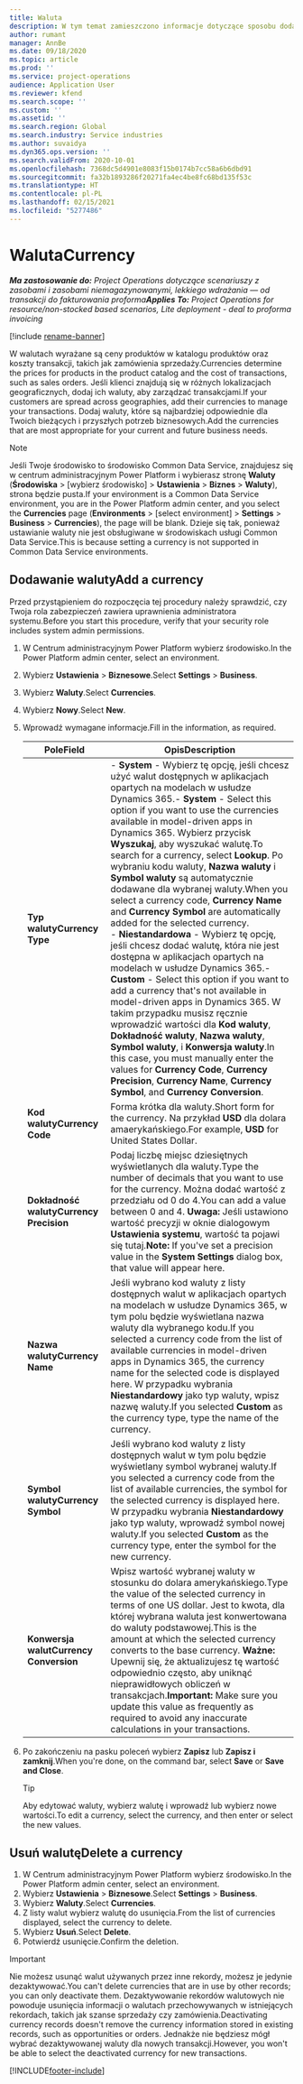 ```yaml
---
title: Waluta
description: W tym temat zamieszczono informacje dotyczące sposobu dodawania i usuwania typów waluty w Project Operations.
author: rumant
manager: AnnBe
ms.date: 09/18/2020
ms.topic: article
ms.prod: ''
ms.service: project-operations
audience: Application User
ms.reviewer: kfend
ms.search.scope: ''
ms.custom: ''
ms.assetid: ''
ms.search.region: Global
ms.search.industry: Service industries
ms.author: suvaidya
ms.dyn365.ops.version: ''
ms.search.validFrom: 2020-10-01
ms.openlocfilehash: 7368dc5d4901e8083f15b0174b7cc58a6b6dbd91
ms.sourcegitcommit: fa32b1893286f20271fa4ec4be8fc68bd135f53c
ms.translationtype: HT
ms.contentlocale: pl-PL
ms.lasthandoff: 02/15/2021
ms.locfileid: "5277486"
---
```

# <a name="currency"></a><span data-ttu-id="122b3-103">Waluta</span><span class="sxs-lookup"><span data-stu-id="122b3-103">Currency</span></span>

<span data-ttu-id="122b3-104">_**Ma zastosowanie do:** Project Operations dotyczące scenariuszy z zasobami i zasobami niemagazynowanymi, lekkiego wdrażania — od transakcji do fakturowania proforma_</span><span class="sxs-lookup"><span data-stu-id="122b3-104">_**Applies To:** Project Operations for resource/non-stocked based scenarios, Lite deployment - deal to proforma invoicing_</span></span>

[!include [rename-banner](~/includes/cc-data-platform-banner.md)]

<span data-ttu-id="122b3-105">W walutach wyrażane są ceny produktów w katalogu produktów oraz koszty transakcji, takich jak zamówienia sprzedaży.</span><span class="sxs-lookup"><span data-stu-id="122b3-105">Currencies determine the prices for products in the product catalog and the cost of transactions, such as sales orders.</span></span> <span data-ttu-id="122b3-106">Jeśli klienci znajdują się w różnych lokalizacjach geograficznych, dodaj ich waluty, aby zarządzać transakcjami.</span><span class="sxs-lookup"><span data-stu-id="122b3-106">If your customers are spread across geographies, add their currencies to manage your transactions.</span></span> <span data-ttu-id="122b3-107">Dodaj waluty, które są najbardziej odpowiednie dla Twoich bieżących i przyszłych potrzeb biznesowych.</span><span class="sxs-lookup"><span data-stu-id="122b3-107">Add the currencies that are most appropriate for your current and future business needs.</span></span>  

> [!NOTE]
> <span data-ttu-id="122b3-108">Jeśli Twoje środowisko to środowisko Common Data Service, znajdujesz się w centrum administracyjnym Power Platform i wybierasz stronę **Waluty** (**Środowiska** > [wybierz środowisko] > **Ustawienia** > **Biznes** > **Waluty**), strona będzie pusta.</span><span class="sxs-lookup"><span data-stu-id="122b3-108">If your environment is a Common Data Service environment, you are in the Power Platform admin center, and you select the **Currencies** page (**Environments** > [select environment] > **Settings** > **Business** > **Currencies**), the page will be blank.</span></span> <span data-ttu-id="122b3-109">Dzieje się tak, ponieważ ustawianie waluty nie jest obsługiwane w środowiskach usługi Common Data Service.</span><span class="sxs-lookup"><span data-stu-id="122b3-109">This is because setting a currency is not supported in Common Data Service environments.</span></span>

## <a name="add-a-currency"></a><span data-ttu-id="122b3-110">Dodawanie waluty</span><span class="sxs-lookup"><span data-stu-id="122b3-110">Add a currency</span></span>  
<span data-ttu-id="122b3-111">Przed przystąpieniem do rozpoczęcia tej procedury należy sprawdzić, czy Twoja rola zabezpieczeń zawiera uprawnienia administratora systemu.</span><span class="sxs-lookup"><span data-stu-id="122b3-111">Before you start this procedure, verify that your security role includes system admin permissions.</span></span> 

1. <span data-ttu-id="122b3-112">W Centrum administracyjnym Power Platform wybierz środowisko.</span><span class="sxs-lookup"><span data-stu-id="122b3-112">In the Power Platform admin center, select an environment.</span></span> 
2. <span data-ttu-id="122b3-113">Wybierz **Ustawienia** > **Biznesowe**.</span><span class="sxs-lookup"><span data-stu-id="122b3-113">Select **Settings** > **Business**.</span></span>
3. <span data-ttu-id="122b3-114">Wybierz **Waluty**.</span><span class="sxs-lookup"><span data-stu-id="122b3-114">Select **Currencies**.</span></span>  
4. <span data-ttu-id="122b3-115">Wybierz **Nowy**.</span><span class="sxs-lookup"><span data-stu-id="122b3-115">Select **New**.</span></span>  
5. <span data-ttu-id="122b3-116">Wprowadź wymagane informacje.</span><span class="sxs-lookup"><span data-stu-id="122b3-116">Fill in the information, as required.</span></span>  


   |          <span data-ttu-id="122b3-117">Pole</span><span class="sxs-lookup"><span data-stu-id="122b3-117">Field</span></span>          |                                                                                                                                                                                                                                                                                                                                                                            <span data-ttu-id="122b3-118">Opis</span><span class="sxs-lookup"><span data-stu-id="122b3-118">Description</span></span>                                                                                                                                                                                                                                                                                                                                                                            |
   |-------------------------|-------------------------------------------------------------------------------------------------------------------------------------------------------------------------------------------------------------------------------------------------------------------------------------------------------------------------------------------------------------------------------------------------------------------------------------------------------------------------------------------------------------------------------------------------------------------------------------------------------------------------------------------------------------------------------------------------------------------------------------------------------------------|
   |    <span data-ttu-id="122b3-119">**Typ waluty**</span><span class="sxs-lookup"><span data-stu-id="122b3-119">**Currency Type**</span></span>    | <span data-ttu-id="122b3-120">- **System** - Wybierz tę opcję, jeśli chcesz użyć walut dostępnych w aplikacjach opartych na modelach w usłudze Dynamics 365.</span><span class="sxs-lookup"><span data-stu-id="122b3-120">- **System** - Select this option if you want to use the currencies available in model-driven apps in Dynamics 365.</span></span> <span data-ttu-id="122b3-121">Wybierz przycisk **Wyszukaj**, aby wyszukać walutę.</span><span class="sxs-lookup"><span data-stu-id="122b3-121">To search for a currency,  select **Lookup**.</span></span> <span data-ttu-id="122b3-122">Po wybraniu kodu waluty, **Nazwa waluty** i **Symbol waluty** są automatycznie dodawane dla wybranej waluty.</span><span class="sxs-lookup"><span data-stu-id="122b3-122">When you select a currency code, **Currency Name** and **Currency Symbol** are automatically added for the selected currency.</span></span><br /><span data-ttu-id="122b3-123">- **Niestandardowa** - Wybierz tę opcję, jeśli chcesz dodać walutę, która nie jest dostępna w aplikacjach opartych na modelach w usłudze Dynamics 365.</span><span class="sxs-lookup"><span data-stu-id="122b3-123">- **Custom** - Select this option if you want to add a currency that's not available in model-driven apps in Dynamics 365.</span></span> <span data-ttu-id="122b3-124">W takim przypadku musisz ręcznie wprowadzić wartości dla **Kod waluty**, **Dokładność waluty**, **Nazwa waluty**, **Symbol waluty**, i **Konwersja waluty**.</span><span class="sxs-lookup"><span data-stu-id="122b3-124">In this case, you must manually enter the values for **Currency Code**, **Currency Precision**, **Currency Name**, **Currency Symbol**, and **Currency Conversion**.</span></span> |
   |    <span data-ttu-id="122b3-125">**Kod waluty**</span><span class="sxs-lookup"><span data-stu-id="122b3-125">**Currency Code**</span></span>    |                                                                                                                                                                                                                                                                                                                                            <span data-ttu-id="122b3-126">Forma krótka dla waluty.</span><span class="sxs-lookup"><span data-stu-id="122b3-126">Short form for the currency.</span></span> <span data-ttu-id="122b3-127">Na przykład **USD** dla dolara amaerykańskiego.</span><span class="sxs-lookup"><span data-stu-id="122b3-127">For example, **USD** for United States Dollar.</span></span>                                                                                                                                                                                                                                                                                                                                            |
   | <span data-ttu-id="122b3-128">**Dokładność waluty**</span><span class="sxs-lookup"><span data-stu-id="122b3-128">**Currency Precision**</span></span>  |                                                                                                                                                                                  <span data-ttu-id="122b3-129">Podaj liczbę miejsc dziesiętnych wyświetlanych dla waluty.</span><span class="sxs-lookup"><span data-stu-id="122b3-129">Type the number of decimals that you want to use for the currency.</span></span>  <span data-ttu-id="122b3-130">Można dodać wartość z przedziału od 0 do 4.</span><span class="sxs-lookup"><span data-stu-id="122b3-130">You can add a value between 0 and 4.</span></span> <span data-ttu-id="122b3-131">**Uwaga:**  Jeśli ustawiono wartość precyzji w oknie dialogowym **Ustawienia systemu**, wartość ta pojawi się tutaj.</span><span class="sxs-lookup"><span data-stu-id="122b3-131">**Note:**  If you've set a precision value in the **System Settings** dialog box, that value will appear here.</span></span>                                                                                                                                                                                  |
   |    <span data-ttu-id="122b3-132">**Nazwa waluty**</span><span class="sxs-lookup"><span data-stu-id="122b3-132">**Currency Name**</span></span>    |                                                                                                                                                                                                                                         <span data-ttu-id="122b3-133">Jeśli wybrano kod waluty z listy dostępnych walut w aplikacjach opartych na modelach w usłudze Dynamics 365, w tym polu będzie wyświetlana nazwa waluty dla wybranego kodu.</span><span class="sxs-lookup"><span data-stu-id="122b3-133">If you selected a currency code from the list of available currencies in model-driven apps in Dynamics 365, the currency name for the selected code is displayed here.</span></span> <span data-ttu-id="122b3-134">W przypadku wybrania **Niestandardowy** jako typ waluty, wpisz nazwę waluty.</span><span class="sxs-lookup"><span data-stu-id="122b3-134">If you selected **Custom** as the currency type, type the name of the currency.</span></span>                                                                                                                                                                                                                                          |
   |   <span data-ttu-id="122b3-135">**Symbol waluty**</span><span class="sxs-lookup"><span data-stu-id="122b3-135">**Currency Symbol**</span></span>   |                                                                                                                                                                                                                                                                      <span data-ttu-id="122b3-136">Jeśli wybrano kod waluty z listy dostępnych walut w tym polu będzie wyświetlany symbol wybranej waluty.</span><span class="sxs-lookup"><span data-stu-id="122b3-136">If you selected a currency code from the list of available currencies, the symbol for the selected currency is displayed here.</span></span> <span data-ttu-id="122b3-137">W przypadku wybrania **Niestandardowy** jako typ waluty, wprowadź symbol nowej waluty.</span><span class="sxs-lookup"><span data-stu-id="122b3-137">If you selected **Custom** as the currency type, enter the symbol for the new currency.</span></span>                                                                                                                                                                                                                                                                       |
   | <span data-ttu-id="122b3-138">**Konwersja walut**</span><span class="sxs-lookup"><span data-stu-id="122b3-138">**Currency Conversion**</span></span> |                                                                                                                                                                                                                                     <span data-ttu-id="122b3-139">Wpisz wartość wybranej waluty w stosunku do dolara amerykańskiego.</span><span class="sxs-lookup"><span data-stu-id="122b3-139">Type the value of the selected currency in terms of one US dollar.</span></span> <span data-ttu-id="122b3-140">Jest to kwota, dla której wybrana waluta jest konwertowana do waluty podstawowej.</span><span class="sxs-lookup"><span data-stu-id="122b3-140">This is the amount at which the selected currency converts to the base currency.</span></span> <span data-ttu-id="122b3-141">**Ważne:**  Upewnij się, że aktualizujesz tę wartość odpowiednio często, aby uniknąć nieprawidłowych obliczeń w transakcjach.</span><span class="sxs-lookup"><span data-stu-id="122b3-141">**Important:**  Make sure you update this value as frequently as required to avoid any inaccurate calculations in your transactions.</span></span>                                                                                                                                                                                                                                      |


6. <span data-ttu-id="122b3-142">Po zakończeniu na pasku poleceń wybierz **Zapisz** lub **Zapisz i zamknij**.</span><span class="sxs-lookup"><span data-stu-id="122b3-142">When you're done, on the command bar, select **Save** or **Save and Close**.</span></span>  

   > [!TIP]
   >  <span data-ttu-id="122b3-143">Aby edytować waluty, wybierz walutę i wprowadź lub wybierz nowe wartości.</span><span class="sxs-lookup"><span data-stu-id="122b3-143">To edit a currency, select the currency, and then enter or select the new values.</span></span>  

## <a name="delete-a-currency"></a><span data-ttu-id="122b3-144">Usuń walutę</span><span class="sxs-lookup"><span data-stu-id="122b3-144">Delete a currency</span></span>  

1. <span data-ttu-id="122b3-145">W Centrum administracyjnym Power Platform wybierz środowisko.</span><span class="sxs-lookup"><span data-stu-id="122b3-145">In the Power Platform admin center, select an environment.</span></span> 
2. <span data-ttu-id="122b3-146">Wybierz **Ustawienia** > **Biznesowe**.</span><span class="sxs-lookup"><span data-stu-id="122b3-146">Select **Settings** > **Business**.</span></span>
3. <span data-ttu-id="122b3-147">Wybierz **Waluty**.</span><span class="sxs-lookup"><span data-stu-id="122b3-147">Select **Currencies**.</span></span>  
4. <span data-ttu-id="122b3-148">Z listy walut wybierz walutę do usunięcia.</span><span class="sxs-lookup"><span data-stu-id="122b3-148">From the list of currencies displayed, select the currency to delete.</span></span>  
5. <span data-ttu-id="122b3-149">Wybierz **Usuń**.</span><span class="sxs-lookup"><span data-stu-id="122b3-149">Select **Delete**.</span></span>  
6. <span data-ttu-id="122b3-150">Potwierdź usunięcie.</span><span class="sxs-lookup"><span data-stu-id="122b3-150">Confirm the deletion.</span></span>  

> [!IMPORTANT]
>  <span data-ttu-id="122b3-151">Nie możesz usunąć walut używanych przez inne rekordy, możesz je jedynie dezaktywować.</span><span class="sxs-lookup"><span data-stu-id="122b3-151">You can't delete currencies that are in use by other records; you can only deactivate them.</span></span> <span data-ttu-id="122b3-152">Dezaktywowanie rekordów walutowych nie powoduje usunięcia informacji o walutach przechowywanych w istniejących rekordach, takich jak szanse sprzedaży czy zamówienia.</span><span class="sxs-lookup"><span data-stu-id="122b3-152">Deactivating currency records doesn't remove the currency information stored in existing records, such as opportunities or orders.</span></span> <span data-ttu-id="122b3-153">Jednakże nie będziesz mógł wybrać dezaktywowanej waluty dla nowych transakcji.</span><span class="sxs-lookup"><span data-stu-id="122b3-153">However, you won't be able to select the deactivated currency for new transactions.</span></span>  


[!INCLUDE[footer-include](../includes/footer-banner.md)]